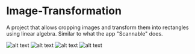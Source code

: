 # Image-Transformation
A project that allows cropping images and transform them into rectangles using linear algebra. Similar to what the app "Scannable" does.

![alt text](https://user-images.githubusercontent.com/24749416/136319197-cfb43ca8-2802-4ef3-97fe-24846b8ce84a.PNG)
![alt text](https://user-images.githubusercontent.com/24749416/136319192-b1d1f39c-ebea-4b2d-bcc7-dadca26edb0e.PNG)
![alt text](https://user-images.githubusercontent.com/24749416/136319194-5a18e758-022e-485f-9317-d5d75ac62c07.PNG)
![alt text](https://user-images.githubusercontent.com/24749416/136319195-c2a6f3ed-c450-480a-89ca-80c66bb87d0e.PNG)
